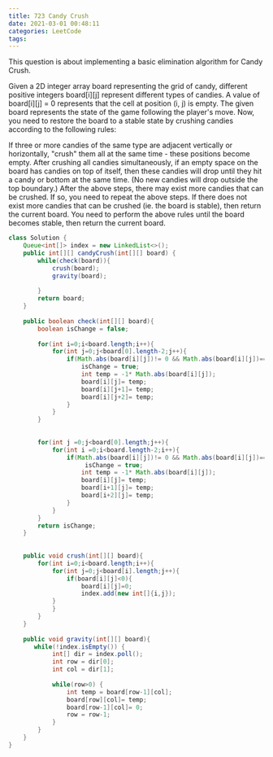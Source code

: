 ```yaml
---
title: 723 Candy Crush
date: 2021-03-01 00:48:11
categories: LeetCode
tags:
---
```


This question is about implementing a basic elimination algorithm for Candy Crush.

Given a 2D integer array board representing the grid of candy, different positive integers board[i][j] represent different types of candies. A value of board[i][j] = 0 represents that the cell at position (i, j) is empty. The given board represents the state of the game following the player's move. Now, you need to restore the board to a stable state by crushing candies according to the following rules:

If three or more candies of the same type are adjacent vertically or horizontally, "crush" them all at the same time - these positions become empty.
After crushing all candies simultaneously, if an empty space on the board has candies on top of itself, then these candies will drop until they hit a candy or bottom at the same time. (No new candies will drop outside the top boundary.)
After the above steps, there may exist more candies that can be crushed. If so, you need to repeat the above steps.
If there does not exist more candies that can be crushed (ie. the board is stable), then return the current board.
You need to perform the above rules until the board becomes stable, then return the current board.



```java
class Solution {
    Queue<int[]> index = new LinkedList<>();
    public int[][] candyCrush(int[][] board) {
        while(check(board)){
            crush(board);
            gravity(board);
            
        }
        return board;
    }
    
    public boolean check(int[][] board){
        boolean isChange = false;
        
        for(int i=0;i<board.length;i++){
            for(int j=0;j<board[0].length-2;j++){
                if(Math.abs(board[i][j])!= 0 && Math.abs(board[i][j])==Math.abs(board[i][j+1]) && Math.abs(board[i][j])==Math.abs(board[i][j+2])){
                    isChange = true;
                    int temp = -1* Math.abs(board[i][j]);
                    board[i][j]= temp;
                    board[i][j+1]= temp;
                    board[i][j+2]= temp;
                }
            }
        }
        
        
        for(int j =0;j<board[0].length;j++){
            for(int i =0;i<board.length-2;i++){
                if(Math.abs(board[i][j])!= 0 && Math.abs(board[i][j])==Math.abs(board[i+1][j]) && Math.abs(board[i][j])==Math.abs(board[i+2][j])){
                     isChange = true;
                    int temp = -1* Math.abs(board[i][j]);
                    board[i][j]= temp;
                    board[i+1][j]= temp;
                    board[i+2][j]= temp;
                }
            }
        }
        return isChange;
    }
    
    
    public void crush(int[][] board){
        for(int i=0;i<board.length;i++){
            for(int j=0;j<board[i].length;j++){
                if(board[i][j]<0){
                    board[i][j]=0;
                    index.add(new int[]{i,j});
            }
            }
        }
    }
    
    public void gravity(int[][] board){
       while(!index.isEmpty()) {
            int[] dir = index.poll();
            int row = dir[0];
            int col = dir[1];
            
            while(row>0) {
                int temp = board[row-1][col];
                board[row][col]= temp;
                board[row-1][col]= 0;
                row = row-1;
            }
        }
    }
}
```

